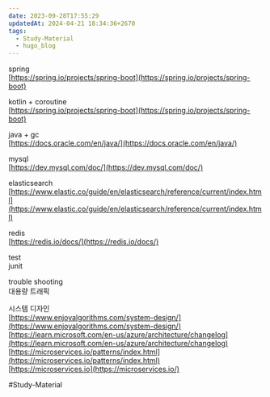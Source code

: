 ```yaml
---
date: 2023-09-28T17:55:29
updatedAt: 2024-04-21 18:34:36+2670
tags:
  - Study-Material
  - hugo_blog
---
```

spring  
[https://spring.io/projects/spring-boot](https://spring.io/projects/spring-boot)

kotlin + coroutine  
[https://spring.io/projects/spring-boot](https://spring.io/projects/spring-boot)

java + gc  
[https://docs.oracle.com/en/java/](https://docs.oracle.com/en/java/)

mysql  
[https://dev.mysql.com/doc/](https://dev.mysql.com/doc/)

elasticsearch  
[https://www.elastic.co/guide/en/elasticsearch/reference/current/index.html](https://www.elastic.co/guide/en/elasticsearch/reference/current/index.html)

redis  
[https://redis.io/docs/](https://redis.io/docs/)



test  
junit

trouble shooting  
대용량 트래픽

시스템 디자인  
[https://www.enjoyalgorithms.com/system-design/](https://www.enjoyalgorithms.com/system-design/)  
[https://learn.microsoft.com/en-us/azure/architecture/changelog](https://learn.microsoft.com/en-us/azure/architecture/changelog)  
[https://microservices.io/patterns/index.html](https://microservices.io/patterns/index.html)  
[https://microservices.io](https://microservices.io/)

#Study-Material 